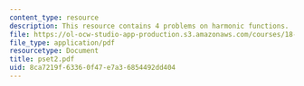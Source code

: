 ```yaml
---
content_type: resource
description: This resource contains 4 problems on harmonic functions.
file: https://ol-ocw-studio-app-production.s3.amazonaws.com/courses/18-152-introduction-to-partial-differential-equations-fall-2005/8ca7219f63360f47e7a36854492dd404_pset2.pdf
file_type: application/pdf
resourcetype: Document
title: pset2.pdf
uid: 8ca7219f-6336-0f47-e7a3-6854492dd404
---
```

